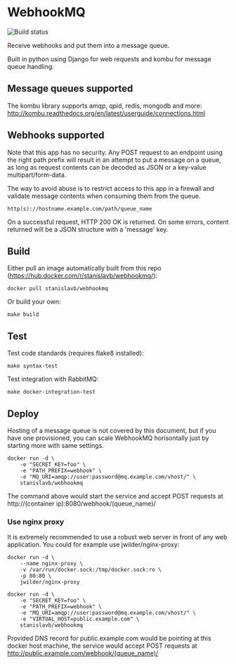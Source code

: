 # WebhookMQ
![Build status](https://circleci.com/gh/stanislavb/webhookmq.svg?style=shield&circle-token=a6876dda60739f563d1c8e71fa3ffbb4a1aa723a)

Receive webhooks and put them into a message queue.

Built in python using Django for web requests and kombu for message queue handling.

## Message queues supported
The kombu library supports amqp, qpid, redis, mongodb and more: http://kombu.readthedocs.org/en/latest/userguide/connections.html

## Webhooks supported
Note that this app has no security. Any POST request to an endpoint using the right path prefix will result in an attempt to put a message on a queue, as long as request contents can be decoded as JSON or a key-value multipart/form-data.

The way to avoid abuse is to restrict access to this app in a firewall and validate message contents when consuming them from the queue.

    http(s)://hostname.example.com/path/queue_name

On a successful request, HTTP 200 OK is returned. On some errors, content returned will be a JSON structure with a 'message' key.

## Build
Either pull an image automatically built from this repo (https://hub.docker.com/r/stanislavb/webhookmq/):

    docker pull stanislavb/webhookmq

Or build your own:

    make build

## Test
Test code standards (requires flake8 installed):

    make syntax-test

Test integration with RabbitMQ:

    make docker-integration-test

## Deploy
Hosting of a message queue is not covered by this document, but if you have one provisioned, you can scale WebhookMQ horisontally just by starting more with same settings.

    docker run -d \
        -e "SECRET_KEY=foo" \
        -e "PATH_PREFIX=webhook" \
        -e "MQ_URI=amqp://user:password@mq.example.com/vhost/" \
        stanislavb/webhookmq

The command above would start the service and accept POST requests at http://(container ip):8080/webhook/(queue_name)/

### Use nginx proxy
It is extremely recommended to use a robust web server in front of any web application. You could for example use jwilder/nginx-proxy:

    docker run -d \
        --name nginx-proxy \
        -v /var/run/docker.sock:/tmp/docker.sock:ro \
        -p 80:80 \
        jwilder/nginx-proxy

    docker run -d \
        -e "SECRET_KEY=foo" \
        -e "PATH_PREFIX=webhook" \
        -e "MQ_URI=amqp://user:password@mq.example.com/vhost/" \
        -e "VIRTUAL_HOST=public.example.com" \
        stanislavb/webhookmq

Provided DNS record for public.example.com would be pointing at this docker host machine, the service would accept POST requests at http://public.example.com/webhook/(queue_name)/
